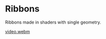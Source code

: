 # Ribbons

Ribbons made in shaders with single geometry.

[video.webm](https://github.com/flytaly/ribbons-material/assets/1577569/8a10602c-bbae-4880-a05c-e5692d813299)
